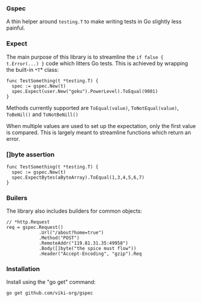 ### Gspec
A thin helper around `testing.T` to make writing tests in Go slightly less painful.

### Expect
The main purpose of this library is to streamline the `if false { t.Error(...) }` code which litters Go tests. This is achieved by wrapping the built-in `*T`* class:

    func TestSomething(t *testing.T) {
      spec := gspec.New(t)
      spec.Expect(user.New("goku").PowerLevel).ToEqual(9001)
    }

Methods currently supported are `ToEqual(value)`, `ToNotEqual(value)`, `ToBeNil()` and `ToNotBeNill()`

When multiple values are used to set up the expectation, only the first value is compared. This is largely meant to streamline functions which return an error.

### []byte assertion

    func TestSomething(t *testing.T) {
      spec := gspec.New(t)
      spec.ExpectBytes(aByteArray).ToEqual(1,3,4,5,6,7)
    }

### Builers
The library also includes builders for common objects:

    // *http.Request
    req = gspec.Request()
                .Url("/about?home=true")
                .Method("POST")
                .RemoteAddr("119.81.31.35:49958")
                .Body([]byte("the spice must flow"))
                .Header("Accept-Encoding", "gzip").Req


### Installation
Install using the "go get" command:

    go get github.com/viki-org/gspec
